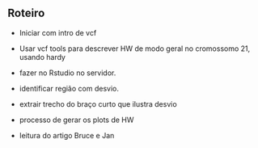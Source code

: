 ## Roteiro

- Iniciar com intro de vcf
- Usar vcf tools para descrever HW de modo geral no cromossomo 21, usando hardy
- fazer no Rstudio no servidor.
- identificar região com desvio.
- extrair trecho do braço curto que ilustra desvio
- processo de gerar os plots de HW

- leitura do artigo Bruce e Jan
